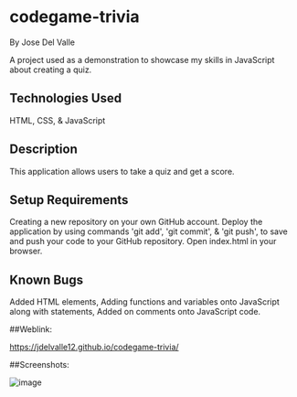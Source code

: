 # codegame-trivia
By Jose Del Valle

A project used as a demonstration to showcase my skills in JavaScript about creating a quiz.

## Technologies Used

HTML, CSS, & JavaScript

## Description

This application allows users to take a quiz and get a score. 

## Setup Requirements

Creating a new repository on your own GitHub account.
Deploy the application by using commands 'git add', 'git commit', & 'git push', to save and push your code to your GitHub repository. Open index.html in your browser.

## Known Bugs

Added HTML elements, Adding functions and variables onto JavaScript along with statements, Added on comments onto JavaScript code.


##Weblink:

https://jdelvalle12.github.io/codegame-trivia/

##Screenshots:

![image](https://user-images.githubusercontent.com/104731082/205811447-9fb01ede-07a1-4cc4-bf9c-48b61537cd51.png)
